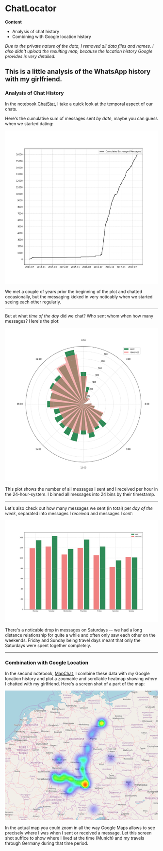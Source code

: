 # ChatLocator

**Content**

- Analysis of chat history
- Combining with Google location history

*Due to the private nature of the data, I removed all data files and names. I also didn't upload the resulting map, because the location history Google provides is very detailed.*


## This is a little analysis of the WhatsApp history with my girlfriend.

### Analysis of Chat History
In the notebook [ChatStat](ChatStat.ipynb), I take a quick look at the temporal aspect of our chats. 

Here's the cumulative sum of messages sent *by date*, maybe you can guess when we started dating:

![Cumulative Sum of Messages](SumOfMessages.png "Can you guess when we started dating?")

We met a couple of years prior the beginning of the plot and chatted occasionally, but the messaging kicked in very noticably when we started seeing each other regularly.

---------

But at what *time of the day* did we chat? Who sent whom when how many messages? Here's the plot:

![Messages by Time](ClockPlot.png "Sleeping schedule is quite obviusly broken")

This plot shows the number of all messages I sent and I received per hour in the 24-hour-system. I binned all messages into 24 bins by their timestamp.

----------

Let's also check out how many messages we sent (in total) per *day of the week*, separated into messages I *received* and messages I *sent*:

![Messages by Day](DailyPlot.png "Hooray for weekends")

There's a noticable drop in messages on Saturdays -- we had a long distance relationship for quite a while and often only saw each other on the weekends. Friday and Sunday being travel days meant that only the Saturdays were spent together completely.

---------

### Combination with Google Location
In the second notebook, [MapChat](MapChat.ipynb), I combine these data with my Google location history and plot a zoomable and scrollable heatmap showing *where* I chatted with my girlfriend. Here's a screen shot of a part of the map:

![Screen Shot of the Heatmap-Map](SampleScreenshot.png "Surveillance..." )

In the actual map you could zoom in all the way Google Maps allows to see precisely where I was when I sent or received a message. Let this screen shot suffice to show where I lived at the time (Munich) and my travels through Germany during that time period.

